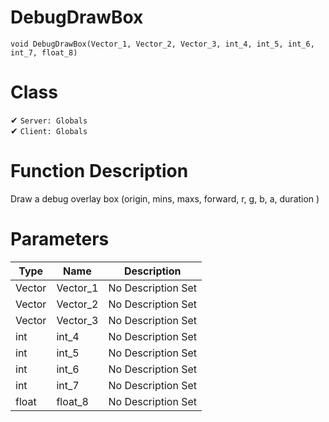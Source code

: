 # DebugDrawBox
```
void DebugDrawBox(Vector_1, Vector_2, Vector_3, int_4, int_5, int_6, int_7, float_8)
```
# Class
✔ `Server: Globals`  
✔ `Client: Globals`  

# Function Description
Draw a debug overlay box (origin, mins, maxs, forward, r, g, b, a, duration )
# Parameters
Type|Name|Description
--|--|--
Vector|Vector_1|No Description Set
Vector|Vector_2|No Description Set
Vector|Vector_3|No Description Set
int|int_4|No Description Set
int|int_5|No Description Set
int|int_6|No Description Set
int|int_7|No Description Set
float|float_8|No Description Set
